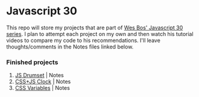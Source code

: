 # Javascript 30

This repo will store my projects that are part of [Wes Bos' Javascript 30 series](https://javascript30.com/). I plan to attempt each project on my own and then watch his tutorial videos to compare my code to his recommendations. I'll leave thoughts/comments in the Notes files linked below.

### Finished projects
1. [JS Drumset](http://codepen.io/dhcodes/full/rWZOrz) | Notes
2. [CSS+JS Clock](http://codepen.io/dhcodes/full/QGVZxJ/) | Notes
3. [CSS Variables](http://codepen.io/dhcodes/full/pNQNVZ/) | Notes

